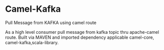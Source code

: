 # Camel-Kafka
Pull Message from KAFKA using camel route

As a high level consumer pull message from kafka topic thru apache-camel route. Built via MAVEN and imported dependency applicable  camel-core, camel-kafka,scala-library.
